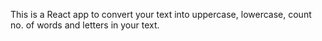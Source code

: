 This is a React app to convert your text into uppercase, lowercase, count no. of words and letters in your text. 
